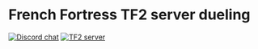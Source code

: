 # French Fortress TF2 server dueling
[![Discord chat][discord-badge]][discord-url]
[![TF2 server][tf2-badge]][discord-url]

[discord-badge]: https://img.shields.io/discord/684472795639447621.svg?logo=discord&style=flat-square
[discord-url]: https://discord.gg/nP9JY4C
[tf2-badge]: https://cache.gametracker.com/server_info/168.62.169.84:27015/b_350_20_692108_381007_ffffff_000000.png
